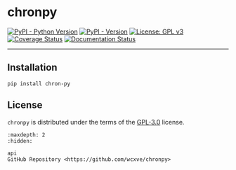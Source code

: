 # chronpy

[![PyPI - Python Version](https://img.shields.io/pypi/pyversions/chron-py?color=blue&logo=Python&logoColor=white&style=for-the-badge)](https://pypi.org/project/chron-py)
[![PyPI - Version](https://img.shields.io/pypi/v/chron-py?color=blue&logo=PyPI&logoColor=white&style=for-the-badge)](https://pypi.org/project/chron-py)
[![License: GPL v3](https://img.shields.io/github/license/wcxve/chronpy?color=blue&logo=open-source-initiative&logoColor=white&style=for-the-badge)](https://www.gnu.org/licenses/gpl-3.0)<br>
[![Coverage Status](https://img.shields.io/coverallsCoverage/github/wcxve/chronpy?logo=Coveralls&logoColor=white&style=for-the-badge)](https://coveralls.io/github/wcxve/chronpy)
[![Documentation Status](https://img.shields.io/readthedocs/chronpy?logo=Read-the-Docs&logoColor=white&style=for-the-badge)](https://chronpy.readthedocs.io/en/latest/?badge=latest)

-----

## Installation

```console
pip install chron-py
```

## License

`chronpy` is distributed under the terms of the [GPL-3.0](https://www.gnu.org/licenses/gpl-3.0-standalone.html) license.

```{toctree}
:maxdepth: 2
:hidden:

api
GitHub Repository <https://github.com/wcxve/chronpy>
```
